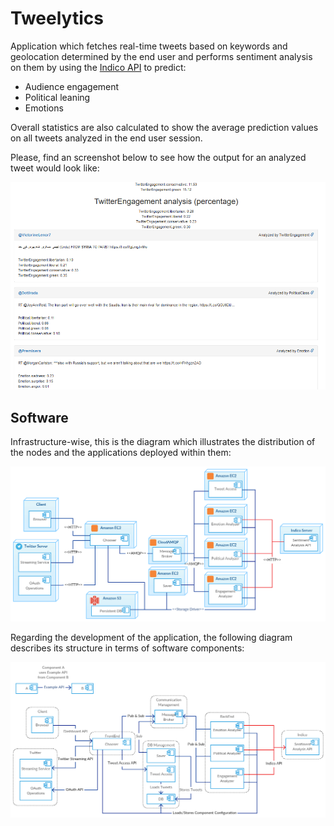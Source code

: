 # Tweelytics

Application which fetches real-time tweets based on keywords and geolocation determined by the end user and performs sentiment analysis on them by using the [Indico API](https://indico.io/docs) to predict:
* Audience engagement
* Political leaning
* Emotions

Overall statistics are also calculated to show the average prediction values on all tweets analyzed in the end user session.

Please, find an screenshot below to see how the output for an analyzed tweet would look like:

![analyzed tweet](example_ss.png)

## Software

Infrastructure-wise, this is the diagram which illustrates the distribution of the nodes and the applications deployed within them:

![component diagram](deploy_view.png)


Regarding the development of the application, the following diagram describes its structure in terms of software components:

![component diagram](component_diagram.png)
